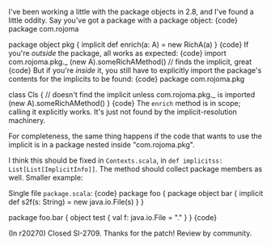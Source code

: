 I've been working a little with the package objects in 2.8, and I've found a little oddity.  Say you've got a package with a package object:
{code}
package com.rojoma

package object pkg {
  implicit def enrich(a: A) = new RichA(a)
}
{code}
If you're _outside_ the package, all works as expected:
{code}
import com.rojoma.pkg._
(new A).someRichAMethod() // finds the implicit, great
{code}
But if you're _inside_ it, you still have to explicitly import the package's contents for the implicits to be found:
{code}
package com.rojoma.pkg

class Cls {
  // doesn't find the implicit unless com.rojoma.pkg._ is imported
  (new A).someRichAMethod()
}
{code}
The `enrich` method is in scope; calling it explicitly works.  It's just not found by the implicit-resolution machinery.

For completeness, the same thing happens if the code that wants to use the implicit is in a package nested inside "com.rojoma.pkg".

I think this should be fixed in `Contexts.scala`, in `def implicitss: List[List[ImplicitInfo]]`.
The method should collect package members as well. Smaller example:

Single file `package.scala`:
{code}
package foo {
  package object bar {
    implicit def s2f(s: String) = new java.io.File(s)
  }
}

package foo.bar {
  object test {
    val f: java.io.File = "."
  }
}
{code}

(In r20270) Closed SI-2709. Thanks for the patch! Review by community.
